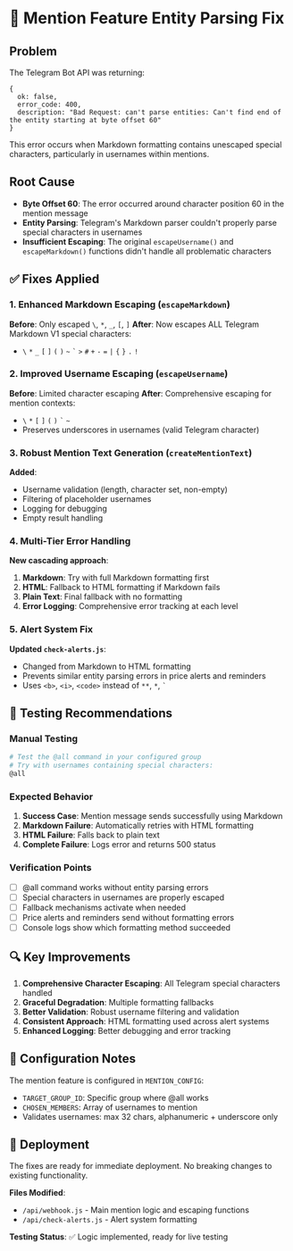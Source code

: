 # 🔧 Mention Feature Entity Parsing Fix

## Problem
The Telegram Bot API was returning:
```
{
  ok: false,
  error_code: 400,
  description: "Bad Request: can't parse entities: Can't find end of the entity starting at byte offset 60"
}
```

This error occurs when Markdown formatting contains unescaped special characters, particularly in usernames within mentions.

## Root Cause
- **Byte Offset 60**: The error occurred around character position 60 in the mention message
- **Entity Parsing**: Telegram's Markdown parser couldn't properly parse special characters in usernames
- **Insufficient Escaping**: The original `escapeUsername()` and `escapeMarkdown()` functions didn't handle all problematic characters

## ✅ Fixes Applied

### 1. Enhanced Markdown Escaping (`escapeMarkdown`)
**Before**: Only escaped `\`, `*`, `_`, `[`, `]`
**After**: Now escapes ALL Telegram Markdown V1 special characters:
- `\` `*` `_` `[` `]` `(` `)` `~` `` ` `` `>` `#` `+` `-` `=` `|` `{` `}` `.` `!`

### 2. Improved Username Escaping (`escapeUsername`)
**Before**: Limited character escaping
**After**: Comprehensive escaping for mention contexts:
- `\` `*` `[` `]` `(` `)` `` ` `` `~`
- Preserves underscores in usernames (valid Telegram character)

### 3. Robust Mention Text Generation (`createMentionText`)
**Added**:
- Username validation (length, character set, non-empty)
- Filtering of placeholder usernames
- Logging for debugging
- Empty result handling

### 4. Multi-Tier Error Handling
**New cascading approach**:
1. **Markdown**: Try with full Markdown formatting first
2. **HTML**: Fallback to HTML formatting if Markdown fails  
3. **Plain Text**: Final fallback with no formatting
4. **Error Logging**: Comprehensive error tracking at each level

### 5. Alert System Fix
**Updated `check-alerts.js`**:
- Changed from Markdown to HTML formatting
- Prevents similar entity parsing errors in price alerts and reminders
- Uses `<b>`, `<i>`, `<code>` instead of `**`, `*`, `` ` ``

## 🧪 Testing Recommendations

### Manual Testing
```bash
# Test the @all command in your configured group
# Try with usernames containing special characters:
@all
```

### Expected Behavior
1. **Success Case**: Mention message sends successfully using Markdown
2. **Markdown Failure**: Automatically retries with HTML formatting
3. **HTML Failure**: Falls back to plain text
4. **Complete Failure**: Logs error and returns 500 status

### Verification Points
- [ ] @all command works without entity parsing errors
- [ ] Special characters in usernames are properly escaped
- [ ] Fallback mechanisms activate when needed
- [ ] Price alerts and reminders send without formatting errors
- [ ] Console logs show which formatting method succeeded

## 🔍 Key Improvements

1. **Comprehensive Character Escaping**: All Telegram special characters handled
2. **Graceful Degradation**: Multiple formatting fallbacks
3. **Better Validation**: Robust username filtering and validation
4. **Consistent Approach**: HTML formatting used across alert systems
5. **Enhanced Logging**: Better debugging and error tracking

## 📝 Configuration Notes

The mention feature is configured in `MENTION_CONFIG`:
- `TARGET_GROUP_ID`: Specific group where @all works
- `CHOSEN_MEMBERS`: Array of usernames to mention
- Validates usernames: max 32 chars, alphanumeric + underscore only

## 🚀 Deployment

The fixes are ready for immediate deployment. No breaking changes to existing functionality.

**Files Modified**:
- `/api/webhook.js` - Main mention logic and escaping functions
- `/api/check-alerts.js` - Alert system formatting

**Testing Status**: ✅ Logic implemented, ready for live testing